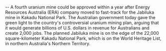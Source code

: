 -- A fourth uranium mine could be approved within a year after Energy Resources Australia (ERA) company moved to fast-track for the Jabiluka mine in Kakadu National Park.
The Australian government today gave the green light to the country's controversial uranium mining plan, arguing that it would generate billions of U.S. dollars in revenue for Australians and create 2,000 jobs.
The planned Jabiluka mine is on the edge of the 22,000 square-kilometer Kakadu National Park, which is on the World Heritage List, in northern Australia's Northern Territory.
